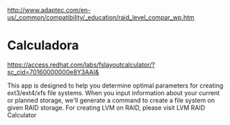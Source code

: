 http://www.adaptec.com/en-us/_common/compatibility/_education/raid_level_compar_wp.htm


# Calculadora
https://access.redhat.com/labs/fslayoutcalculator/?sc_cid=70160000000e8Y3AAI&

This app is designed to help you determine optimal parameters for creating ext3/ext4/xfs file systems. When you input information about your current or planned storage, we'll generate a command to create a file system on given RAID storage. For creating LVM on RAID, please visit LVM RAID Calculator

